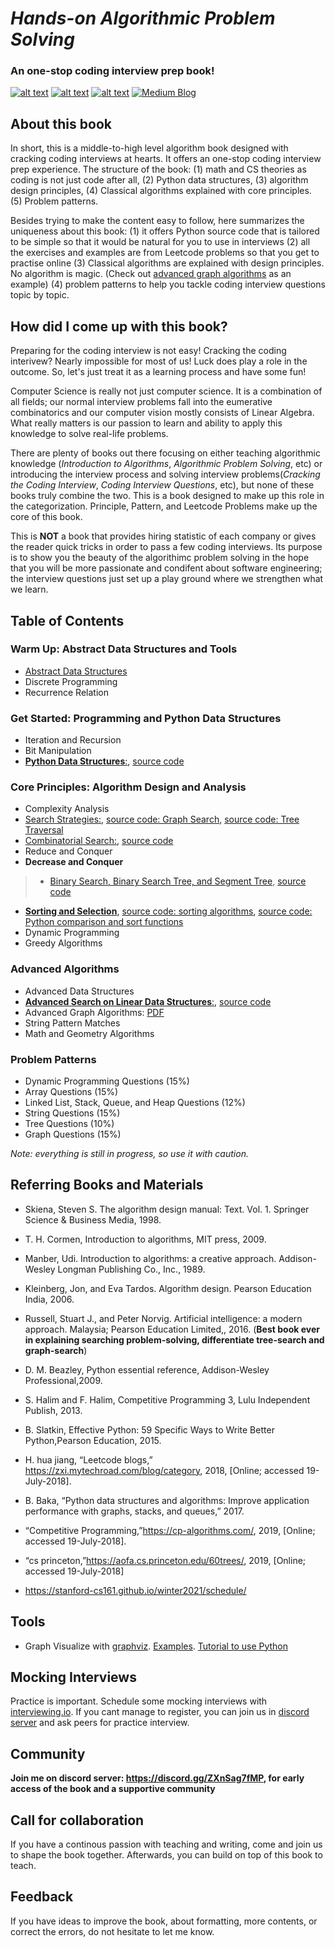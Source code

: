 # *Hands-on Algorithmic Problem Solving*
### An one-stop coding interview prep book!




<!-- Please don't remove this: Grab your social icons from https://github.com/carlsednaoui/gitsocial -->

<!-- display the social media buttons in your README -->

[![alt text][3.1]][3]
[![alt text][1.1]][1]
[![alt text][2.1]][2]
[![Medium Blog][4.1]][4]

<!--[![alt text][5.1]][5]
[![alt text][6.1]][6]-->

<!-- links to social media icons -->
<!-- no need to change these -->

<!-- icons with padding -->

[1.1]: http://i.imgur.com/tXSoThF.png (twitter icon with padding)
[2.1]: http://i.imgur.com/P3YfQoD.png (facebook icon with padding)
[3.1]: https://www.iconfinder.com/icons/2329259/download/png/32 (google plus icon with padding)
[4.1]: https://img.icons8.com/ios-filled/28/000000/medium-monogram.png
<!--[4.1]: http://i.imgur.com/YckIOms.png (tumblr icon with padding)-->
<!--[5.1]: http://i.imgur.com/1AGmwO3.png (dribbble icon with padding)
[6.1]: http://i.imgur.com/0o48UoR.png (github icon with padding)-->

<!-- icons without padding -->

[1.2]: http://i.imgur.com/wWzX9uB.png (twitter icon without padding)
[2.2]: http://i.imgur.com/fep1WsG.png (facebook icon without padding)
[3.2]: http://i.imgur.com/VlgBKQ9.png (google plus icon without padding)
[4.2]: http://i.imgur.com/jDRp47c.png (tumblr icon without padding)
[5.2]: http://i.imgur.com/Vvy3Kru.png (dribbble icon without padding)
[6.2]: http://i.imgur.com/9I6NRUm.png (github icon without padding)


<!-- links to your social media accounts -->
<!-- update these accordingly -->

[1]: https://twitter.com/liyinscience
[2]: https://www.facebook.com/li.yin.355
[3]: https://www.linkedin.com/in/li-yin-00b0456b/
[4]: https://medium.com/algorithms-and-leetcode
[5]: http://dribbble.com/carlsednaoui
[6]: http://www.github.com/carlsednaoui

<!-- Please don't remove this: Grab your social icons from https://github.com/carlsednaoui/gitsocial -->
## About this book
In short, this is a middle-to-high level algorithm book designed with cracking coding interviews at hearts. It offers an one-stop coding interview prep experience. The structure of the book: (1) math and CS theories as coding is not just code after all, (2) Python data structures, (3) algorithm design principles, (4) Classical algorithms explained with core principles. (5) Problem patterns.

Besides trying to make the content easy to follow, here summarizes the uniqueness about this book: (1) it offers Python source code that is tailored to be simple so that it would be natural for you to use in interviews (2) all the exercises and examples are from Leetcode problems so that you get to practise online (3) Classical algorithms are explained with design principles. No algorithm is magic. (Check out [advanced graph algorithms](https://github.com/liyin2015/Algorithms-and-Coding-Interviews/blob/master/chapters_pdf/chapter_advanced_graph_algorithm.pdf) as an example) (4) problem patterns to help you tackle coding interview questions topic by topic.
## How did I come up with this book?
Preparing for the coding interview is not easy! Cracking the coding interivew? Nearly impossible for most of us! Luck does play a role in the outcome. So, let's just treat it as a learning process and have some fun!

Computer Science is really not just computer science. It is a combination of all fields; our normal interview problems fall into the eumerative combinatorics and our computer vision mostly consists of Linear Algebra. What really matters is our passion to learn and ability to apply this knowledge to solve real-life problems. 

There are plenty of books out there focusing on either teaching algorithmic knowledge  (*Introduction to Algorithms*, *Algorithmic Problem Solving*, etc) or introducing the interview process and solving interview problems(*Cracking the Coding Interview*, *Coding Interview Questions*, etc), but none of these books truly combine the two. This is a book designed to make up this role in the categorization. Principle, Pattern, and Leetcode Problems make up the core of this book.

<!---We guide the reader to master data structures, algorithm design and analysis, and problem-patterns through playing around with toy examples coded in Python thoroughly. Analyzing the behavior and computational complexity of more restricted and clearly-defined problems in the book helps lay the foundation of solving real-world problems which are more open and challenging. -->

This is **NOT** a book that provides hiring statistic of each company or gives the reader quick tricks in order to pass a few coding interviews.  Its purpose is to show you the beauty of the algorithimc problem solving in the hope that you will be more passionate and condifent about software engineering; the interview questions just set up a play ground where we strengthen what we learn. 

<!---A strong candidate would be able to sleep well before interviews, walk into the interviews and discuss his or her findings about the question from all possible angles and program the best solution for on the white-board. The interviews should be a setting where the interviewers and interviewees both have a nice and happy talk; learning from each other instead of a one-way relation -- tester and testee.---> 

## Table of Contents

<!---[Sample code](https://github.com/liyin2015/Algorithms-and-LeetCode/tree/master/Colab%20Codes/Colab%20Notebooks) used in each chapter of this part (only a small part right now).--->
### Warm Up: Abstract Data Structures and Tools
* [Abstract Data Structures](https://github.com/liyin2015/Algorithms-and-Coding-Interviews/blob/master/Abstract%20Data%20Structures.pdf)
* Discrete Programming
* Recurrence Relation

### Get Started: Programming and Python Data Structures
* Iteration and Recursion
* Bit Manipulation
* [**Python Data Structures**:](https://github.com/liyin2015/Algorithms-and-Coding-Interviews/blob/master/Python%20Data%20Structure.pdf), [source code](https://nbviewer.jupyter.org/github/liyin2015/Algorithms-and-Coding-Interviews/blob/master/chapter_python_datastrcutures.ipynb)

### Core Principles: Algorithm Design and Analysis
* Complexity Analysis
* [Search Strategies:](https://github.com/liyin2015/Algorithms-and-Coding-Interviews/blob/master/search_strategies.pdf), [source code: Graph Search](https://nbviewer.jupyter.org/github/liyin2015/Algorithms-and-Coding-Interviews/blob/master/chapter_search_strategies.ipynb), [source code: Tree Traversal](https://nbviewer.jupyter.org/github/liyin2015/Algorithms-and-Coding-Interviews/blob/master/chapter_tree_data_structure_and_traversal.ipynb)
* [Combinatorial Search:](https://github.com/liyin2015/Algorithms-and-Coding-Interviews/blob/master/combinatorial_search.pdf), [source code](https://github.com/liyin2015/Algorithms-and-Coding-Interviews/blob/master/chapter_combinatorial_search.ipynb)
* Reduce and Conquer
* **Decrease and Conquer**
> * [Binary Search, Binary Search Tree, and Segment Tree](https://github.com/liyin2015/Algorithms-and-Coding-Interviews/blob/master/decrease_and_conquer.pdf), [source code](https://nbviewer.jupyter.org/github/liyin2015/Algorithms-and-Coding-Interviews/blob/master/chapter_decrease_and_conquer.ipynb)
* [**Sorting and Selection**](https://github.com/liyin2015/Algorithms-and-Coding-Interviews/blob/master/sorting_algorithms_with_python3.pdf), [source code: sorting algorithms](https://nbviewer.jupyter.org/github/liyin2015/Algorithms-and-Coding-Interviews/blob/master/chapter_sorting_and_selection_algorithms.ipynb),  [source code: Python comparison and sort functions](https://nbviewer.jupyter.org/github/liyin2015/Algorithms-and-Coding-Interviews/blob/master/chapter_python_comparison_sorting.ipynb)
* Dynamic Programming
* Greedy Algorithms

### Advanced Algorithms 
* Advanced Data Structures
* [**Advanced Search on Linear Data Structures**:](https://github.com/liyin2015/Algorithms-and-Coding-Interviews/blob/master/advanced_search_on_linear_data_structures.pdf), [source code](https://nbviewer.jupyter.org/github/liyin2015/Algorithms-and-Coding-Interviews/blob/master/Advanced_Search_on_Linear_Data_Structures.ipynb)
* Advanced Graph Algorithms: [PDF](https://github.com/liyin2015/Algorithms-and-Coding-Interviews/blob/master/chapters_pdf/chapter_advanced_graph_algorithm.pdf)
* String Pattern Matches
* Math and Geometry Algorithms

### Problem Patterns
* Dynamic Programming Questions (15%)
* Array Questions (15%)
* Linked List, Stack, Queue, and Heap Questions (12%)
* String Questions (15%)
* Tree Questions (10%)
* Graph Questions (15%)

<!---## Data Structures
* [Heap and Priority Queue](https://github.com/liyin2015/Algorithms-and-LeetCode/blob/master/heap_priority_queue.pdf)

* [Bit Manipulation](https://github.com/liyin2015/Algorithms-and-LeetCode/blob/master/bit%20manipulation.pdf)
* [Linear Data Structures](https://github.com/liyin2015/Algorithms-and-Coding-Interviews/blob/master/linear_data_structure.pdf)
* Complete Search
    
    
## Complete Search
* [Binary Search](https://github.com/liyin2015/Algorithms-and-LeetCode/blob/master/binary_search.pdf)
* [Two Pointer Techniques](https://github.com/liyin2015/Algorithms-and-LeetCode/blob/master/two_pointer.pdf)
* [Backtracking](https://github.com/liyin2015/Algorithms-and-Coding-Interviews/blob/master/backtracking.pdf)



## Problem Patterns
* [Tree Questions](https://github.com/liyin2015/Algorithms-and-LeetCode/blob/master/tree_questions.pdf)*/
-->

*Note: everything is still in progress, so use it with caution.*

## Referring Books and Materials

* Skiena, Steven S. The algorithm design manual: Text. Vol. 1. Springer Science & Business Media, 1998.

* T. H. Cormen, Introduction to algorithms, MIT press, 2009.

* Manber, Udi. Introduction to algorithms: a creative approach. Addison-Wesley Longman Publishing Co., Inc., 1989.

* Kleinberg, Jon, and Eva Tardos. Algorithm design. Pearson Education India, 2006.

* Russell, Stuart J., and Peter Norvig. Artificial intelligence: a modern approach. Malaysia; Pearson Education Limited,, 2016. (**Best book ever in explaining searching problem-solving, differentiate tree-search and graph-search**)

* D. M. Beazley, Python essential reference, Addison-Wesley Professional,2009.

* S. Halim and F. Halim, Competitive Programming 3, Lulu Independent
Publish, 2013.

* B. Slatkin, Effective Python: 59 Specific Ways to Write Better Python,Pearson Education, 2015.

* H. hua jiang, “Leetcode blogs,” https://zxi.mytechroad.com/blog/category, 2018, [Online; accessed 19-July-2018].

* B. Baka, “Python data structures and algorithms: Improve application performance with graphs, stacks, and queues,” 2017.

* “Competitive  Programming,”https://cp-algorithms.com/,  2019, [Online; accessed 19-July-2018].

* “cs  princeton,”https://aofa.cs.princeton.edu/60trees/,  2019,
[Online; accessed 19-July-2018]
* https://stanford-cs161.github.io/winter2021/schedule/

## Tools
* Graph Visualize with [graphviz](http://www.webgraphviz.com/). [Examples](https://graphs.grevian.org/example). [Tutorial to use Python](https://graphviz.readthedocs.io/en/stable/manual.html)

## Mocking Interviews
Practice is important. Schedule some mocking interviews with [interviewing.io](https://interviewing.io/). If you cant manage to register, you can join us in [discord server](https://discord.gg/ZXnSag7fMP) and ask peers for practice interview.

## Community
**Join me on discord server: https://discord.gg/ZXnSag7fMP, for early access of the book and a supportive community**

## Call for collaboration 
If you have a continous passion with teaching and writing, come and join us to shape the book together. Afterwards, you can build on top of this book to teach.


## Feedback
If you have ideas to improve the book, about formatting, more contents, or correct the errors, do not hesitate to let me know. 

<!---## Copyright
The book is copyrighed and protected, please do not spread without permission. ---!>
